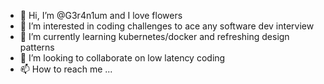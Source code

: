 - 👋 Hi, I’m @G3r4n1um and I love flowers
- 👀 I’m interested in coding challenges to ace any software dev interview
- 🌱 I’m currently learning kubernetes/docker and refreshing design patterns 
- 💞️ I’m looking to collaborate on low latency coding
- 📫 How to reach me ...

<!---
G3r4n1um/G3r4n1um is a ✨ special ✨ repository because its `README.md` (this file) appears on your GitHub profile.
You can click the Preview link to take a look at your changes.
--->
